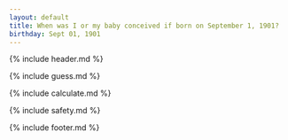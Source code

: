 ```yaml
---
layout: default
title: When was I or my baby conceived if born on September 1, 1901?
birthday: Sept 01, 1901
---
```


{% include header.md %}

{% include guess.md %}

{% include calculate.md %}

{% include safety.md %}

{% include footer.md %}



